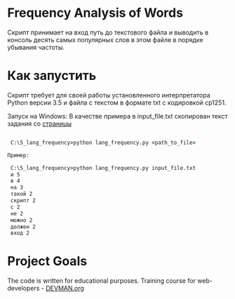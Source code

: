 # Frequency Analysis of Words

Скрипт принимает на вход путь до текстового файла и выводить в консоль десять самых
популярных слов в этом файле в порядке убывания частоты.


# Как запустить

Скрипт требует для своей работы установленного интерпретатора Python версии 3.5
и файла с текстом в формате txt с кодировкой cp1251. 

Запуск на Windows:
В качестве примера в input_file.txt скопирован текст задания 
со [страницы](https://devman.org/challenges/5/)


```cmd

 C:\5_lang_frequency>python lang_frequency.py <path_to_file>

Пример:

 C:\5_lang_frequency>python lang_frequency.py input_file.txt
 и 5
 в 4
 на 3
 такой 2
 скрипт 2
 с 2
 не 2
 можно 2
 должен 2
 вход 2


```


# Project Goals

The code is written for educational purposes. Training course for web-developers - [DEVMAN.org](https://devman.org)

